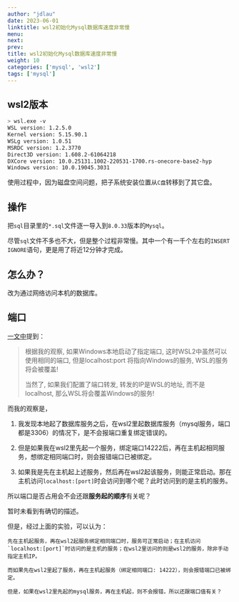 ```yaml
---
author: "jdlau"
date: 2023-06-01
linktitle: wsl2初始化Mysql数据库速度非常慢
menu:
next:
prev:
title: wsl2初始化Mysql数据库速度非常慢
weight: 10
categories: ['mysql', 'wsl2']
tags: ['mysql']
---
```


## wsl2版本

```sh
> wsl.exe -v
WSL version: 1.2.5.0
Kernel version: 5.15.90.1
WSLg version: 1.0.51
MSRDC version: 1.2.3770
Direct3D version: 1.608.2-61064218
DXCore version: 10.0.25131.1002-220531-1700.rs-onecore-base2-hyp
Windows version: 10.0.19045.3031
```

使用过程中，因为磁盘空间问题，把子系统安装位置从`C盘`转移到了其它盘。

## 操作

把`sql`目录里的`*.sql`文件逐一导入到`8.0.33`版本的`Mysql`。

尽管`sql`文件不多也不大，但是整个过程非常慢。其中一个有一千个左右的`INSERT IGNORE`语句，更是用了将近12分钟才完成。

## 怎么办？

改为通过网络访问本机的数据库。

## 端口

[一文中](https://zhuanlan.zhihu.com/p/425312804)提到：

> 根据我的观察, 如果Windows本地启动了指定端口, 这时WSL2中虽然可以使用相同的端口, 但是localhost:port 将指向Windows的服务, WSL的服务将会被覆盖!
>
> 当然了, 如果我们配置了端口转发, 转发的IP是WSL的地址, 而不是localhost, 那么WSL将会覆盖Windows的服务!

而我的观察是，

1. 我发现本地起了数据库服务之后，在wsl2里起数据库服务（mysql服务，端口都是3306）的情况下，是不会报端口重复绑定错误的。

2. 但是如果我在wsl2里先起一个服务，绑定端口14222后，再在主机起相同服务，想绑定相同端口时，则会报错端口已被绑定。

3. 如果我是先在主机起上述服务，然后再在wsl2起该服务，则能正常启动。那在主机访问`localhost:[port]`时会访问到哪个呢？此时访问到的是主机的服务。

所以端口是否占用会不会还跟**服务起的顺序**有关呢？

暂时未看到有确切的描述。

但是，经过上面的实验，可以认为：

    先在主机起服务，再在wsl2起服务绑定相同端口时，服务可正常启动；在主机访问`localhost:[port]`时访问的是主机的服务；在wsl2里访问的则是wsl2的服务，除非手动指定主机IP。

    而如果先在wsl2里起了服务，再在主机起服务（绑定相同端口: 14222），则会报错端口已被绑定。

    但是，如果在wsl2里先起的mysql服务，再在主机起，则不会报错，所以还跟端口值有关？
